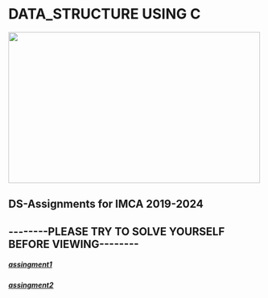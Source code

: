 <html> 
<h1>DATA_STRUCTURE USING C</h1>
<body>  
<img src="http://www.digitalexpert.co/images/courses/data-structure.png"height="300"width="500"align="center">  
<h2>DS-Assignments for IMCA 2019-2024</h2>
<h2>--------PLEASE TRY TO SOLVE YOURSELF BEFORE VIEWING--------</h2>
<h5><a href="https://github.com/chandrakant100/Data_structure_using_C/tree/master/assingment1">assingment1</a></h5>
  <h5><a href="https://github.com/chandrakant100/Data_structure_using_C/tree/master/assingment2">assingment2</a></h5>
</body>  
</html>
